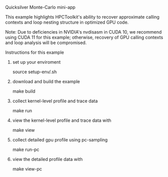 Quicksilver Monte-Carlo mini-app 

This example highlights HPCToolkit's ability to recover approximate calling 
contexts and loop nesting structure in optimized GPU code.

Note: Due to deficiencies in NVIDIA's nvdisasm in CUDA 10, we recommend using
CUDA 11 for this example; otherwise, recovery of GPU calling contexts and loop
analysis will be compromised.

Instructions for this example 

1. set up your enviroment

	source setup-env/<machine>.sh

2. download and build the example

	make build

3. collect kernel-level profile and trace data

	make run

4. view the kernel-level profile and trace data with 
	
	make view

5. collect detailed gpu profile using pc-sampling

	make run-pc

6. view the detailed profile data with 

	make view-pc
